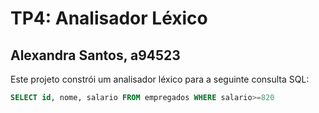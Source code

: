 # TP4: Analisador Léxico

## Alexandra Santos, a94523

Este projeto constrói um analisador léxico para a seguinte consulta SQL:

```sql
SELECT id, nome, salario FROM empregados WHERE salario>=820